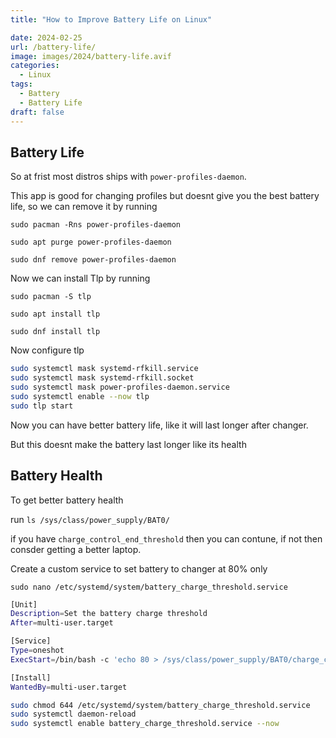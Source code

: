 ```yaml
---
title: "How to Improve Battery Life on Linux"

date: 2024-02-25
url: /battery-life/
image: images/2024/battery-life.avif
categories:
  - Linux
tags:
  - Battery
  - Battery Life
draft: false
---
```


## Battery Life
So at frist most distros ships with `power-profiles-daemon`.

This app is good for changing profiles but doesnt give you the best battery life, so we can remove it by running

`sudo pacman -Rns power-profiles-daemon` 

`sudo apt purge power-profiles-daemon`

`sudo dnf remove power-profiles-daemon`

Now we can install Tlp by running

`sudo pacman -S tlp`

`sudo apt install tlp`

`sudo dnf install tlp`

Now configure tlp

```sh
sudo systemctl mask systemd-rfkill.service
sudo systemctl mask systemd-rfkill.socket
sudo systemctl mask power-profiles-daemon.service
sudo systemctl enable --now tlp
sudo tlp start
```

Now you can have better battery life, like it will last longer after changer.

But this doesnt make the battery last longer like its health

## Battery Health

To get better battery health

run `ls /sys/class/power_supply/BAT0/`

if you have `charge_control_end_threshold` then you can contune, if not then consder getting a better laptop.

Create a custom service to set battery to changer at 80% only

`sudo nano /etc/systemd/system/battery_charge_threshold.service`

```sh
[Unit]
Description=Set the battery charge threshold
After=multi-user.target

[Service]
Type=oneshot
ExecStart=/bin/bash -c 'echo 80 > /sys/class/power_supply/BAT0/charge_control_end_threshold'

[Install]
WantedBy=multi-user.target
```

```sh
sudo chmod 644 /etc/systemd/system/battery_charge_threshold.service
sudo systemctl daemon-reload
sudo systemctl enable battery_charge_threshold.service --now
```
